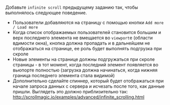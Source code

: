 Добавьте `infinite scroll` предыдущему заданию так, чтобы выполнялось следующее поведение.

- Пользователи добавляются на страницу с помощью кнопки `Add more / Load more`
- Когда список отображаемых пользователей становится большим и верх последнего элемента не вмещается во `viewport`е (области вдимости окна), кнопка должна пропадать и в дальнейшем не отображаться на странице, ее роль будет выполнять подгрузка при скроле
- Новые элементы на странице должны подгружаться при скроле страницы - в тот момент, когда последний элемент появляется во вьюпорте полностью (загрузка должна начинаться, когда нижняя граница последнего элемента стала видимой)
- Дополнительно сделайте спиннер, который будет отображаться при начале запроса данных с сервера и исчезать после того, как данные пришли. Выглядеть это должно приблизительно так: http://scrollmagic.io/examples/advanced/infinite_scrolling.html